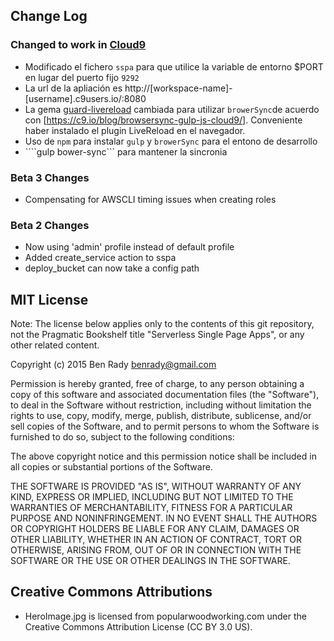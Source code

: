 
## Change Log

### Changed to work in [Cloud9](http://c9.io)
  * Modificado el fichero `sspa` para que utilice la variable de entorno $PORT en lugar del puerto fijo `9292`
  * La url de la apliación es  http://[workspace-name]-[username].c9users.io/:8080
  * La gema [guard-livereload](https://github.com/guard/guard-livereload)
    cambiada para utilizar  `browerSync`de acuerdo con [https://c9.io/blog/browsersync-gulp-js-cloud9/].
    Conveniente haber instalado el plugin LiveReload en el navegador.
  * Uso de `npm` para instalar `gulp` y `browerSync` para el entono de desarrollo
  * ````gulp bower-sync``` para mantener la sincronia
### Beta 3 Changes

  * Compensating for AWSCLI timing issues when creating roles
  
### Beta 2 Changes

  * Now using 'admin' profile instead of default profile
  * Added create_service action to sspa
  * deploy_bucket can now take a config path

## MIT License

Note: The license below applies only to the contents of this git repository, not the Pragmatic Bookshelf title "Serverless Single Page Apps", or any other related content.

Copyright (c) 2015 Ben Rady <benrady@gmail.com>

Permission is hereby granted, free of charge, to any person obtaining a copy of this software and associated documentation files (the "Software"), to deal in the Software without restriction, including without limitation the rights to use, copy, modify, merge, publish, distribute, sublicense, and/or sell copies of the Software, and to permit persons to whom the Software is furnished to do so, subject to the following conditions:

The above copyright notice and this permission notice shall be included in all copies or substantial portions of the Software.

THE SOFTWARE IS PROVIDED "AS IS", WITHOUT WARRANTY OF ANY KIND, EXPRESS OR IMPLIED, INCLUDING BUT NOT LIMITED TO THE WARRANTIES OF MERCHANTABILITY, FITNESS FOR A PARTICULAR PURPOSE AND NONINFRINGEMENT.  IN NO EVENT SHALL THE AUTHORS OR COPYRIGHT HOLDERS BE LIABLE FOR ANY CLAIM, DAMAGES OR OTHER LIABILITY, WHETHER IN AN ACTION OF CONTRACT, TORT OR OTHERWISE, ARISING FROM, OUT OF OR IN CONNECTION WITH THE SOFTWARE OR THE USE OR OTHER DEALINGS IN THE SOFTWARE.

## Creative Commons Attributions

  * HeroImage.jpg is licensed from popularwoodworking.com under the Creative Commons Attribution License (CC BY 3.0 US).
